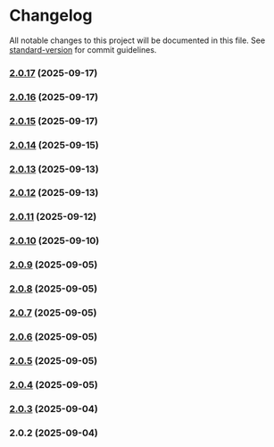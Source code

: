 # Changelog

All notable changes to this project will be documented in this file. See [standard-version](https://github.com/conventional-changelog/standard-version) for commit guidelines.

### [2.0.17](https://github.com/Tg-Admin-Panels/aap-dashboard-frontend/compare/v2.0.16...v2.0.17) (2025-09-17)

### [2.0.16](https://github.com/Tg-Admin-Panels/aap-dashboard-frontend/compare/v2.0.15...v2.0.16) (2025-09-17)

### [2.0.15](https://github.com/Tg-Admin-Panels/aap-dashboard-frontend/compare/v2.0.14...v2.0.15) (2025-09-17)

### [2.0.14](https://github.com/Tg-Admin-Panels/aap-dashboard-frontend/compare/v2.0.13...v2.0.14) (2025-09-15)

### [2.0.13](https://github.com/Tg-Admin-Panels/aap-dashboard-frontend/compare/v2.0.12...v2.0.13) (2025-09-13)

### [2.0.12](https://github.com/Tg-Admin-Panels/aap-dashboard-frontend/compare/v2.0.11...v2.0.12) (2025-09-13)

### [2.0.11](https://github.com/Tg-Admin-Panels/aap-dashboard-frontend/compare/v2.0.10...v2.0.11) (2025-09-12)

### [2.0.10](https://github.com/Tg-Admin-Panels/aap-dashboard-frontend/compare/v2.0.9...v2.0.10) (2025-09-10)

### [2.0.9](https://github.com/Tg-Admin-Panels/aap-dashboard-frontend/compare/v2.0.8...v2.0.9) (2025-09-05)

### [2.0.8](https://github.com/Tg-Admin-Panels/aap-dashboard-frontend/compare/v2.0.7...v2.0.8) (2025-09-05)

### [2.0.7](https://github.com/Tg-Admin-Panels/aap-dashboard-frontend/compare/v2.0.6...v2.0.7) (2025-09-05)

### [2.0.6](https://github.com/Tg-Admin-Panels/aap-dashboard-frontend/compare/v2.0.5...v2.0.6) (2025-09-05)

### [2.0.5](https://github.com/Tg-Admin-Panels/aap-dashboard-frontend/compare/v2.0.4...v2.0.5) (2025-09-05)

### [2.0.4](https://github.com/Tg-Admin-Panels/aap-dashboard-frontend/compare/v2.0.3...v2.0.4) (2025-09-05)

### [2.0.3](https://github.com/Tg-Admin-Panels/aap-dashboard-frontend/compare/v2.0.2...v2.0.3) (2025-09-04)

### 2.0.2 (2025-09-04)
